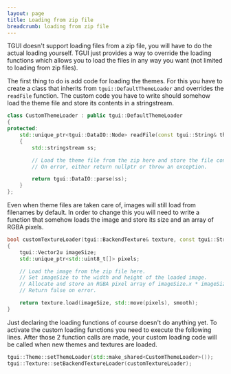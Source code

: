 ```yaml
---
layout: page
title: Loading from zip file
breadcrumb: loading from zip file
---
```


TGUI doesn't support loading files from a zip file, you will have to do the actual loading yourself. TGUI just provides a way to override the loading functions which allows you to load the files in any way you want (not limited to loading from zip files).

The first thing to do is add code for loading the themes. For this you have to create a class that inherits from `tgui::DefaultThemeLoader` and overrides the `readFile` function. The custom code you have to write should somehow load the theme file and store its contents in a stringstream.
```c++
class CustomThemeLoader : public tgui::DefaultThemeLoader
{
protected:
    std::unique_ptr<tgui::DataIO::Node> readFile(const tgui::String& themeName) const override
    {
        std::stringstream ss;

        // Load the theme file from the zip here and store the file contents in the string stream.
        // On error, either return nullptr or throw an exception.

        return tgui::DataIO::parse(ss);
    }
};
```

Even when theme files are taken care of, images will still load from filenames by default. In order to change this you will need to write a function that somehow loads the image and store its size and an array of RGBA pixels.
```c++
bool customTextureLoader(tgui::BackendTexture& texture, const tgui::String& imageId, bool smooth)
{
    tgui::Vector2u imageSize;
    std::unique_ptr<std::uint8_t[]> pixels;

    // Load the image from the zip file here.
    // Set imageSize to the width and height of the loaded image.
    // Allocate and store an RGBA pixel array of imageSize.x * imageSize.y * 4 bytes in the pixels variable
    // Return false on error.

    return texture.load(imageSize, std::move(pixels), smooth);
}
```

Just declaring the loading functions of course doesn't do anything yet. To activate the custom loading functions you need to execute the following lines. After those 2 function calls are made, your custom loading code will be called when new themes and textures are loaded.
```c++
tgui::Theme::setThemeLoader(std::make_shared<CustomThemeLoader>());
tgui::Texture::setBackendTextureLoader(customTextureLoader);
```

